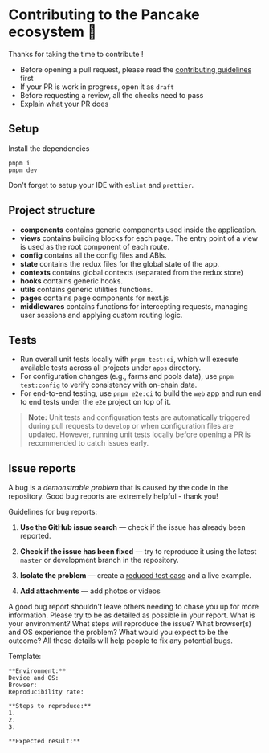 # Contributing to the Pancake ecosystem 🥞

Thanks for taking the time to contribute !

- Before opening a pull request, please read the [contributing guidelines](https://github.com/pancakeswap/pancake-frontend/blob/master/CONTRIBUTING.md) first
- If your PR is work in progress, open it as `draft`
- Before requesting a review, all the checks need to pass
- Explain what your PR does

## Setup

Install the dependencies

```shell
pnpm i
pnpm dev
```

Don't forget to setup your IDE with `eslint` and `prettier`.

## Project structure

- **components** contains generic components used inside the application.
- **views** contains building blocks for each page. The entry point of a view is used as the root component of each route.
- **config** contains all the config files and ABIs.
- **state** contains the redux files for the global state of the app.
- **contexts** contains global contexts (separated from the redux store)
- **hooks** contains generic hooks.
- **utils** contains generic utilities functions.
- **pages** contains page components for next.js
- **middlewares** contains functions for intercepting requests, managing user sessions and applying custom routing logic.

## Tests

- Run overall unit tests locally with `pnpm test:ci`, which will execute available tests across all projects under `apps` directory.
- For configuration changes (e.g., farms and pools data), use `pnpm test:config` to verify consistency with on-chain data.
- For end-to-end testing, use `pnpm e2e:ci` to build the `web` app and run end to end tests under the `e2e` project on top of it.

> **Note:** Unit tests and configuration tests are automatically triggered during pull requests to `develop` or when configuration files are updated. However, running unit tests locally before opening a PR is recommended to catch issues early.

## Issue reports

A bug is a _demonstrable problem_ that is caused by the code in the repository.
Good bug reports are extremely helpful - thank you!

Guidelines for bug reports:

1. **Use the GitHub issue search** &mdash; check if the issue has already been
   reported.

2. **Check if the issue has been fixed** &mdash; try to reproduce it using the
   latest `master` or development branch in the repository.

3. **Isolate the problem** &mdash; create a [reduced test
   case](http://css-tricks.com/reduced-test-cases/) and a live example.

4. **Add attachments** &mdash; add photos or videos

A good bug report shouldn't leave others needing to chase you up for more
information. Please try to be as detailed as possible in your report. What is
your environment? What steps will reproduce the issue? What browser(s) and OS
experience the problem? What would you expect to be the outcome? All these
details will help people to fix any potential bugs.

Template:

```
**Environment:**
Device and OS:
Browser:
Reproducibility rate:

**Steps to reproduce:**
1.
2.
3.

**Expected result:**
```

